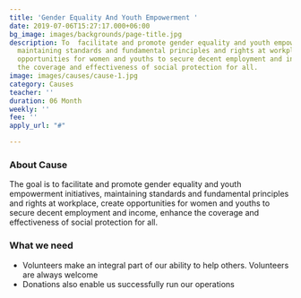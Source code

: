 ```yaml
---
title: 'Gender Equality And Youth Empowerment '
date: 2019-07-06T15:27:17.000+06:00
bg_image: images/backgrounds/page-title.jpg
description: To  facilitate and promote gender equality and youth empowerment initiatives,
  maintaining standards and fundamental principles and rights at workplace, create
  opportunities for women and youths to secure decent employment and income, enhance
  the coverage and effectiveness of social protection for all.
image: images/causes/cause-1.jpg
category: Causes
teacher: ''
duration: 06 Month
weekly: ''
fee: ''
apply_url: "#"

---
```

### About Cause

The goal is to facilitate and promote gender equality and youth empowerment initiatives, maintaining standards and fundamental principles and rights at workplace, create opportunities for women and youths to secure decent employment and income, enhance the coverage and effectiveness of social protection for all.

### What we need

* Volunteers make an integral part of our ability to help others. Volunteers are always welcome 
* Donations also enable us successfully run our operations